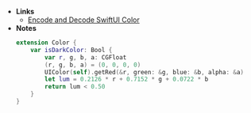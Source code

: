 - **Links**
	- [Encode and Decode SwiftUI Color](https://nilcoalescing.com/blog/EncodeAndDecodeSwiftUIColor/)
- **Notes**
	```swift
	extension Color {
	  	var isDarkColor: Bool {
			var r, g, b, a: CGFloat
			(r, g, b, a) = (0, 0, 0, 0)
			UIColor(self).getRed(&r, green: &g, blue: &b, alpha: &a)
			let lum = 0.2126 * r + 0.7152 * g + 0.0722 * b
			return lum < 0.50
	  	}
	}
	```